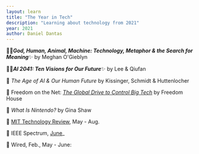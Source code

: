 ```yaml
---
layout: learn
title: "The Year in Tech"
description: "Learning about technology from 2021"
year: 2021
author: Daniel Dantas
---
```


📕✨***God, Human, Animal, Machine: Technology, Metaphor & the Search for Meaning***✨ by Meghan O'Gieblyn <!-- 12/8/2023 -->

📕✨***AI 2041: Ten Visions for Our Future***✨ by Lee & Qiufan <!-- 10/17/2023 -->

📕 *The Age of AI & Our Human Future* by Kissinger, Schmidt & Huttenlocher <!-- 10/14/2023 -->

📄 Freedom on the Net: _[The Global Drive to Control Big Tech](https://freedomhouse.org/report/freedom-net/2021/global-drive-control-big-tech)_ by Freedom House <!-- 11/22/2021 -->

📕 _What Is Nintendo?_ by Gina Shaw <!-- 8/13/2021 -->

📔 [MIT Technology Review](https://www.technologyreview.com/), May - Aug. <!-- 6/17/2021 -->

📔 IEEE Spectrum, [June](https://innovate.ieee.org/ieee-spectrum-june-2021/)_ <!-- 6/11/2021 -->

📔 Wired, Feb., May - June: <!-- 5/26/2021 -->
